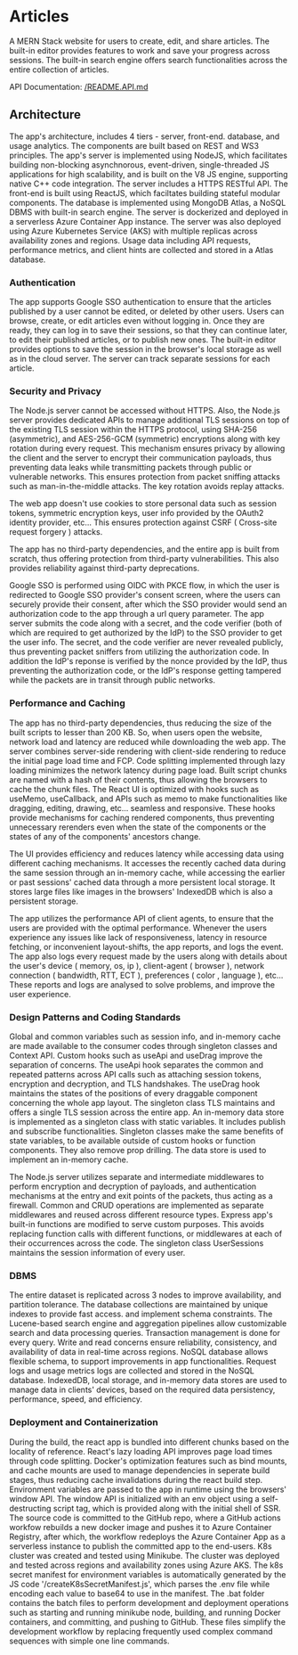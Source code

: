 # Articles

A MERN Stack website for users to create, edit, and share articles. The built-in editor provides features to work and save your progress across sessions. The built-in search engine offers search functionalities across the entire collection of articles.

API Documentation: [/README.API.md](/README.API.md)

## Architecture

The app's architecture, includes 4 tiers - server, front-end. database, and usage analytics. The components are built based on REST and WS3 principles. The app's server is implemented using NodeJS, which facilitates building non-blocking asynchnorous, event-driven, single-threaded JS applications for high scalability, and is built on the V8 JS engine, supporting native C++ code integration. The server includes a HTTPS RESTful API. The front-end is built using ReactJS, which faciltates building stateful modular components. The database is implemented using MongoDB Atlas, a NoSQL DBMS with built-in search engine. The server is dockerized and deployed in a serverless Azure Container App instance. The server was also deployed using Azure Kubernetes Service (AKS) with multiple replicas across availability zones and regions. Usage data including API requests, performance metrics, and client hints are collected and stored in a Atlas database.

### Authentication

The app supports Google SSO authentication to ensure that the articles published by a user cannot be edited, or deleted by other users. Users can browse, create, or edit articles even without logging in. Once they are ready, they can log in to save their sessions, so that they can continue later, to edit their published articles, or to publish new ones. The built-in editor provides options to save the session in the browser's local storage as well as in the cloud server. The server can track separate sessions for each article.

### Security and Privacy

The Node.js server cannot be accessed without HTTPS. Also, the Node.js server provides dedicated APIs to manage additional TLS sessions on top of the existing TLS session within the HTTPS protocol, using SHA-256 (asymmetric), and AES-256-GCM (symmetric) encryptions along with key rotation during every request.
This mechanism ensures privacy by allowing the client and the server to encrypt their communication payloads, thus preventing data leaks while transmitting packets through public or vulnerable networks. This ensures protection from packet sniffing attacks such as man-in-the-middle attacks. The key rotation avoids replay attacks.

The web app doesn't use cookies to store personal data such as session tokens, symmetric encryption keys, user info provided by the OAuth2 identity provider, etc... This ensures protection against CSRF ( Cross-site request forgery ) attacks.

The app has no third-party dependencies, and the entire app is built from scratch, thus offering protection from third-party vulnerabilities. This also provides reliability against third-party deprecations.

Google SSO is performed using OIDC with PKCE flow, in which the user is redirected to Google SSO provider's consent screen, where the users can securely provide their consent, after which the SSO provider would send an authorization code to the app through a url query parameter. The app server submits the code along with a secret, and the code verifier (both of which are required to get authorized by the IdP) to the SSO provider to get the user info. The secret, and the code verifier are never revealed publicly, thus preventing packet sniffers from utilizing the authorization code. In addition the IdP's reponse is verified by the nonce provided by the IdP, thus preventing the authorization code, or the IdP's response getting tampered while the packets are in transit through public networks.

### Performance and Caching

The app has no third-party dependencies, thus reducing the size of the built scripts to lesser than 200 KB. So, when users open the website, network load and latency are reduced while downloading the web app. The server combines server-side rendering with client-side rendering to reduce the initial page load time and FCP. Code splitting implemented through lazy loading minimizes the network latency during page load. Built script chunks are named with a hash of their contents, thus allowing the browsers to cache the chunk files.
The React UI is optimized with hooks such as useMemo, useCallback, and APIs such as memo to make functionalities like dragging, editing, drawing, etc... seamless and responsive. These hooks provide mechanisms for caching rendered components, thus preventing unnecessary rerenders even when the state of the components or the states of any of the components' ancestors change. 

The UI provides efficiency and reduces latency while accessing data using different caching mechanisms. It accesses the recently cached data during the same session through an in-memory cache, while accessing the earlier or past sessions' cached data through a more persistent local storage. It stores large files like images in the browsers' IndexedDB which is also a persistent storage.

The app utilizes the performance API of client agents, to ensure that the users are provided with the optimal performance. Whenever the users experience any issues like lack of responsiveness, latency in resource fetching, or inconvenient layout-shifts, the app reports, and logs the event. 
The app also logs every request made by the users along with details about the user's device ( memory, os, ip ), client-agent ( browser ), network connection ( bandwidth, RTT, ECT ), preferences ( color , language ), etc...
These reports and logs are analysed to solve problems, and improve the user experience.

### Design Patterns and Coding Standards

Global and common variables such as session info, and in-memory cache are made available to the consumer codes through singleton classes and Context API.
Custom hooks such as useApi and useDrag improve the separation of concerns. The useApi hook separates the common and repeated patterns across API calls such as attaching session tokens, encryption and decryption, and TLS handshakes. The useDrag hook maintains the states of the positions of every draggable component concerning the whole app layout. 
The singleton class TLS maintains and offers a single TLS session across the entire app.
An in-memory data store is implemented as a singleton class with static variables. It includes publish and subscribe functionalities. Singleton classes make the same benefits of state variables, to be available outside of custom hooks or function components. They also remove prop drilling. The data store is used to implement an in-memory cache. 

The Node.js server utilizes separate and intermediate middlewares to perform encryption and decryption of payloads, and authentication mechanisms at the entry and exit points of the packets, thus acting as a firewall. Common and CRUD operations are implemented as separate middlewares and reused across different resource types. 
Express app's built-in functions are modified to serve custom purposes. This avoids replacing function calls with different functions, or middlewares at each of their occurrences across the code.
The singleton class UserSessions maintains the session information of every user.

### DBMS

The entire dataset is replicated across 3 nodes to improve availability, and partition tolerance. The database collections are maintained by unique indexes to provide fast access. and implement schema constraints. The Lucene-based search engine and aggregation pipelines allow customizable search and data processing queries. Transaction management is done for every query. Write and read concerns ensure reliability, consistency, and availability of data in real-time across regions. NoSQL database allows flexible schema, to support improvements in app functionalities.  Request logs and usage metrics logs are collected and stored in the NoSQL database.
IndexedDB, local storage, and in-memory data stores are used to manage data in clients' devices, based on the required data persistency, performance, speed, and efficiency.

### Deployment and Containerization

During the build, the react app is bundled into different chunks based on the locality of reference. React's lazy loading API improves page load times through code splitting. Docker's optimization features such as bind mounts, and cache mounts are used to manage dependencies in seperate build stages, thus reducing cache invalidations during the react build step.
Environment variables are passed to the app in runtime using the browsers' window API. The window API is initialized with an env object using a self-destructing script tag, which is provided along with the initial shell of SSR.
The source code is committed to the GitHub repo, where a GitHub actions workfow rebuilds a new docker image and pushes it to Azure Container Registry, after which, the workflow redeploys the Azure Container App as a serverless instance to publish the committed app to the end-users.
K8s cluster was created and tested using Minikube. The cluster was deployed and tested across regions and availability zones using Azure AKS. The k8s secret manifest for environment variables is automatically generated by the JS code '/createK8sSecretManifest.js', which parses the .env file while encoding each value to base64 to use in the manifest.
The .bat folder contains the batch files to perform development and deployment operations such as starting and running minikube node, building, and running Docker containers, and committing, and pushing to GitHub. These files simplify the development workflow by replacing frequently used complex command sequences with simple one line commands.
